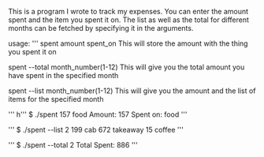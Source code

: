 This is a program I wrote to track my expenses. You can enter the amount spent and the item you spent it on.
The list as well as the total for different months can be fetched by specifying it in the arguments.

usage:
'''
spent amount spent_on
        This will store the amount with the thing you spent it on

spent --total month_number(1-12)
        This will give you the total amount you have spent in the specified month

spent --list month_number(1-12)
        This will give you the amount and the list of items for the specified month

'''
h'''
$ ./spent 157 food
Amount: 157
Spent on: food
'''

'''
$ ./spent --list 2
199 cab
672 takeaway
15 coffee
'''

'''
$ ./spent --total 2
Total Spent: 886
'''

